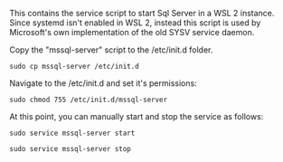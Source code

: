 This contains the service script to start Sql Server in a WSL 2 instance. Since systemd isn't enabled in WSL 2, instead this script is used by Microsoft's own implementation of the old SYSV service daemon.

Copy the "mssql-server" script to the /etc/init.d folder.

	sudo cp mssql-server /etc/init.d

Navigate to the /etc/init.d and set it's permissions:

	sudo chmod 755 /etc/init.d/mssql-server

At this point, you can manually start and stop the service as follows:

	sudo service mssql-server start

	sudo service mssql-server stop

